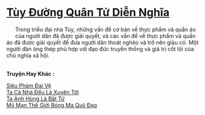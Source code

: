 <a href="https://truyentiki.com/tuy-duong-quan-tu-dien-nghia.33542/" title="Tùy Đường Quân Tử Diễn Nghĩa"><h1>Tùy Đường Quân Tử Diễn Nghĩa</h1></a><div style="display:table"><img align="right" style="float: left; padding: 10px;" src="https://truyentiki.com/images/story/200x260/tuy-duong-quan-tu-dien-nghia-1591157081.jpg" alt="">Trong triều đại nhà Tùy, những vấn đề cơ bản về thực phẩm và quần áo của người dân đã được giải quyết, và các vấn đề về thực phẩm và quần áo đã được giải quyết để đưa người dân thoát nghèo và trở nên giàu có. Một người đàn ông thép phù hợp với đạo đức truyền thống và giá trị cốt lõi của chủ nghĩa xã hội.</div><p><br><b>Truyện Hay Khác :</b></p><a href="https://truyentiki.com/sieu-pham-dai-ve.33541/" alt="Siêu Phàm Đại Vệ">Siêu Phàm Đại Vệ</a><br/><a href="https://github.com/nownovels/top500/tree/master/truyenhay/33551/" alt="Ta Cả Nhà Đều Là Xuyên Tới">Ta Cả Nhà Đều Là Xuyên Tới</a><br/><a href="https://github.com/nownovels/top500/tree/master/truyenhay/33708/" alt="Ta Anh Hùng Là Bất Tử">Ta Anh Hùng Là Bất Tử</a><br/><a href="https://github.com/nownovels/top500/tree/master/truyenhay/33656/" alt="Mỹ Mạn Thế Giới Bóng Ma Quỹ Đạo">Mỹ Mạn Thế Giới Bóng Ma Quỹ Đạo</a><br/>